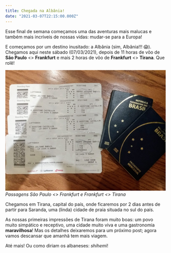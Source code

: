 ```yaml
---
title: Chegada na Albânia!
date: "2021-03-07T22:15:00.000Z"
---
```


Esse final de semana começamos uma das aventuras mais malucas e também mais incríveis de nossas vidas: mudar-se para a Europa!

E começamos por um destino inusitado: a Albânia (sim, Albânia!!! 😱). Chegamos aqui neste sábado (07/03/2021), depois de 11 horas de vôo de **São Paulo** <> **Frankfurt** e mais 2 horas de vôo de **Frankfurt** <> **Tirana**. Que rolê!

![Passagem Albania](./passagens_albania.jpg)
*Passagens São Paulo <> Frankfurt e Frankfurt <> Tirana*

Chegamos em Tirana, capital do país, onde ficaremos por 2 dias antes de partir para Saranda, uma (linda) cidade de praia situada no sul do país.

As nossas primeiras impressões de Tirana foram muito boas: um povo muito simpático e receptivo, uma cidade muito viva e uma gastronomia **maravilhosa**! Mas os detalhes deixaremos para um próximo post; agora vamos descansar que amanhã tem mais viagem.

Até mais! Ou como diriam os albaneses: *shihem*i!
